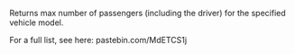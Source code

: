 Returns max number of passengers (including the driver) for the specified vehicle model.

For a full list, see here: pastebin.com/MdETCS1j